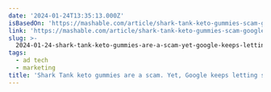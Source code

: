 ```yaml
---
date: '2024-01-24T13:35:13.000Z'
isBasedOn: 'https://mashable.com/article/shark-tank-keto-gummies-scam-google-search'
link: 'https://mashable.com/article/shark-tank-keto-gummies-scam-google-search'
slug: >-
  2024-01-24-shark-tank-keto-gummies-are-a-scam-yet-google-keeps-letting-scammers-run
tags:
  - ad tech
  - marketing
title: 'Shark Tank keto gummies are a scam. Yet, Google keeps letting scammers run '
---
```


